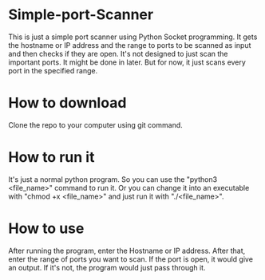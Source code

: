 # Simple-port-Scanner

This is just a simple port scanner using Python Socket programming. It gets the hostname or IP address and the range to ports to be scanned as input and then checks if they are open.
It's not designed to just scan the important ports. It might be done in later. But for now, it just scans every port in the specified range. 

# How to download

Clone the repo to your computer using git command.

# How to run it

It's just a normal python program. So you can use the "python3 <file_name>" command to run it. 
Or you can change it into an executable with "chmod +x <file_name>" and just run it with "./<file_name>".

# How to use

After running the program, enter the Hostname or IP address. After that, enter the range of ports you want to scan. If the port is open, it would give an output. If it's not, the program would just pass through it. 
